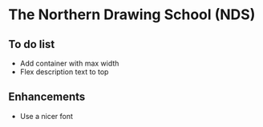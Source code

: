# The Northern Drawing School (NDS)

## To do list

- Add container with max width
- Flex description text to top

## Enhancements

- Use a nicer font
